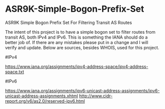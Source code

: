 # ASR9K-Simple-Bogon-Prefix-Set
ASR9K Simple Bogon Prefix Set For Filtering Transit AS Routes

The intent of this project is to have a simple bogon set to filter routes from transit AS, both IPv4 and IPv6. This is something the IANA should do a better job of. If there are any mistakes please put in a change and I will verify and update. Below are sources, besides WHOIS, used for this project.

#IPv4

https://www.iana.org/assignments/ipv4-address-space/ipv4-address-space.txt

#IPv6

https://www.iana.org/assignments/ipv6-unicast-address-assignments/ipv6-unicast-address-assignments.xhtml
http://www.cidr-report.org/v6/as2.0/reserved-ipv6.html
